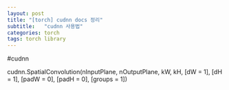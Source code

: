 ```yaml
---
layout: post
title: "[torch] cudnn docs 정리"
subtitle:   "cudnn 사용법"
categories: torch
tags: torch library
---
```


#cudnn

cudnn.SpatialConvolution(nInputPlane, nOutputPlane, kW, kH, [dW = 1], [dH = 1], [padW = 0], [padH = 0], [groups = 1])